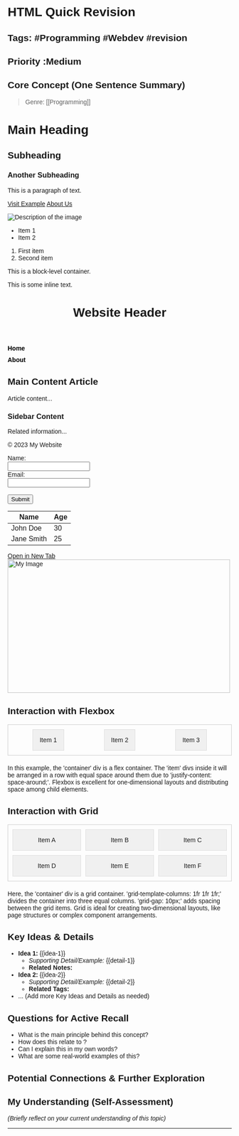 
# HTML Quick Revision
## Tags: #Programming #Webdev #revision 
## Priority :Medium
## Core Concept (One Sentence Summary)

>Genre: [[Programming]]

<!DOCTYPE html>
<html lang="en">
<head>
  <meta charset="UTF-8">
  <meta name="viewport" content="width=device-width, initial-scale=1.0">
  <title>My Web Page</title>
  <style>
    /* Basic CSS for demonstration */
    body {
      font-family: sans-serif;
      margin: 20px;
    }

    h1, h2, h3 {
      color: navy;
    }

    nav ul {
      list-style: none;
      padding: 0;
      margin: 0;
    }

    nav li {
      margin-bottom: 10px;
    }

    nav a {
      text-decoration: none;
      color: black;
      font-weight: bold;
    }

    .container {
      border: 1px solid #ccc;
      padding: 10px;
      margin-bottom: 20px;
    }

    .item {
      background-color: #f0f0f0;
      border: 1px solid #ddd;
      padding: 15px;
      text-align: center;
    }
  </style>
</head>
<body>
  </html>

  <h1>Main Heading</h1>

  <h2>Subheading</h2>
  <h3>Another Subheading</h3>

  <p>This is a paragraph of text.</p>

  <a href="https://www.example.com">Visit Example</a>
  <a href="/about.html">About Us</a>

  <img src="image.jpg" alt="Description of the image">

  <ul>
    <li>Item 1</li>
    <li>Item 2</li>
  </ul>

  <ol>
    <li>First item</li>
    <li>Second item</li>
  </ol>

  <div>This is a block-level container.</div>

  <p>This is some <span>inline</span> text.</p>

  <header>
    <h1>Website Header</h1>
  </header>

  <nav>
    <ul>
      <li><a href="#">Home</a></li>
      <li><a href="#">About</a></li>
    </ul>
  </nav>

  <main>
    <article>
      <h2>Main Content Article</h2>
      <p>Article content...</p>
    </article>
    <aside>
      <h3>Sidebar Content</h3>
      <p>Related information...</p>
    </aside>
  </main>

  <footer>
    <p>&copy; 2023 My Website</p>
  </footer>

  <form action="/submit" method="post">
    <label for="name">Name:</label><br>
    <input type="text" id="name" name="name"><br>
    <label for="email">Email:</label><br>
    <input type="email" id="email" name="email"><br><br>
    <button type="submit">Submit</button>
  </form>

  <table>
    <thead>
      <tr>
        <th>Name</th>
        <th>Age</th>
      </tr>
    </thead>
    <tbody>
      <tr>
        <td>John Doe</td>
        <td>30</td>
      </tr>
      <tr>
        <td>Jane Smith</td>
        <td>25</td>
      </tr>
    </tbody>
  </table>

  <a href="https://www.example.com" target="_blank">Open in New Tab</a>
  <img src="image.jpg" alt="My Image" width="500" height="300">

  <h2>Interaction with Flexbox</h2>
  <div class="container" style="display: flex; flex-direction: row; justify-content: space-around;">
    <div class="item">Item 1</div>
    <div class="item">Item 2</div>
    <div class="item">Item 3</div>
  </div>
  <p>In this example, the 'container' div is a flex container. The 'item' divs inside it will be arranged in a row with equal space around them due to 'justify-content: space-around;'. Flexbox is excellent for one-dimensional layouts and distributing space among child elements.</p>

  <h2>Interaction with Grid</h2>
  <div class="container" style="display: grid; grid-template-columns: 1fr 1fr 1fr; grid-gap: 10px;">
    <div class="item">Item A</div>
    <div class="item">Item B</div>
    <div class="item">Item C</div>
    <div class="item">Item D</div>
    <div class="item">Item E</div>
    <div class="item">Item F</div>
  </div>
  <p>Here, the 'container' div is a grid container. 'grid-template-columns: 1fr 1fr 1fr;' divides the container into three equal columns. 'grid-gap: 10px;' adds spacing between the grid items. Grid is ideal for creating two-dimensional layouts, like page structures or complex component arrangements.</p>

  </body>
</html>







## Key Ideas & Details

* **Idea 1:** {{idea-1}}
    * *Supporting Detail/Example:* {{detail-1}}
    * **Related Notes:** 
* **Idea 2:** {{idea-2}}
    * *Supporting Detail/Example:* {{detail-2}}
    * **Related Tags:**
* ... (Add more Key Ideas and Details as needed)






## Questions for Active Recall

* What is the main principle behind this concept?
* How does this relate to ?
* Can I explain this in my own words?
* What are some real-world examples of this?

## Potential Connections & Further Exploration

## My Understanding (Self-Assessment)

*(Briefly reflect on your current understanding of this topic)*

---